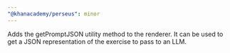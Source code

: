 ```yaml
---
"@khanacademy/perseus": minor
---
```


Adds the getPromptJSON utility method to the renderer. It can be used to get a JSON representation of the exercise to pass to an LLM.
